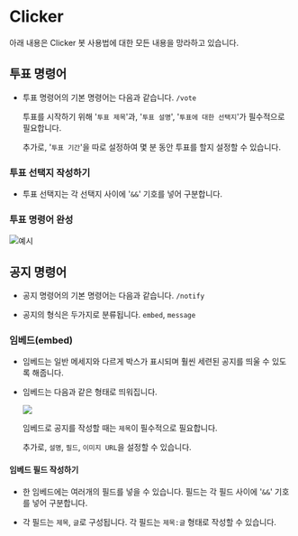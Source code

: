 # Clicker
아래 내용은 Clicker 봇 사용법에 대한 모든 내용을 망라하고 있습니다.

## 투표 명령어
- 투표 명령어의 기본 명령어는 다음과 같습니다. ``/vote`` 

  투표를 시작하기 위해 '``투표 제목``'과, '``투표 설명``', '``투표에 대한 선택지``'가 필수적으로 필요합니다.

  추가로, '``투표 기간``'을 따로 설정하여 몇 분 동안 투표를 할지 설정할 수 있습니다.

### 투표 선택지 작성하기

- 투표 선택지는 각 선택지 사이에 '``&&``' 기호를 넣어 구분합니다.

### 투표 명령어 완성
![예시](https://cdn.discordapp.com/attachments/898886636434260008/899198506374422558/unknown.png)


## 공지 명령어
  - 공지 명령어의 기본 명령어는 다음과 같습니다. ``/notify``

  - 공지의 형식은 두가지로 분류됩니다. ``embed``, ``message``

  ### 임베드(embed)
  - 임베드는 일반 메세지와 다르게 박스가 표시되며 훨씬 세련된 공지를 띄울 수 있도록 해줍니다.

  - 임베드는 다음과 같은 형태로 띄워집니다.

     ![](https://cdn.discordapp.com/attachments/898886636434260008/899201018666024980/unknown.png)

    임베드로 공지를 작성할 때는 ``제목``이 필수적으로 필요합니다.

    추가로, ``설명``, ``필드``, ``이미지 URL``을 설정할 수 있습니다.

   #### 임베드 필드 작성하기
  - 한 임베드에는 여러개의 필드를 넣을 수 있습니다.
    필드는 각 필드 사이에 '``&&``' 기호를 넣어 구분합니다.

  - 각 필드는 ``제목``, ``글``로 구성됩니다.
    각 필드는 ``제목:글`` 형태로 작성할 수 있습니다.

